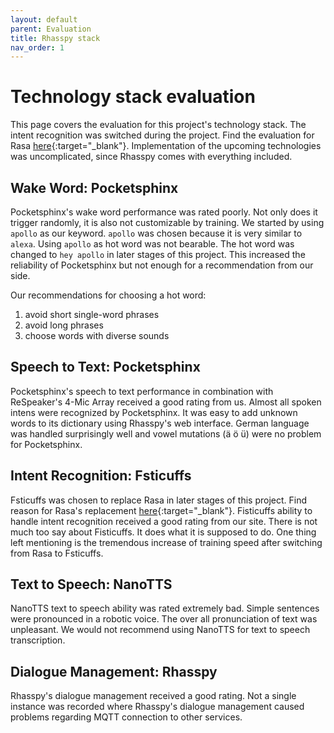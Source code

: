 ```yaml
---
layout: default
parent: Evaluation
title: Rhasspy stack
nav_order: 1
---
```

# Technology stack evaluation

This page covers the evaluation for this project's technology stack. The intent recognition was switched during the project. Find the evaluation for Rasa [here](../legacy-content/legacy-rasa-implementation.html){:target="_blank"}. Implementation of the upcoming technologies was uncomplicated, since Rhasspy comes with everything included.

## Wake Word: Pocketsphinx

Pocketsphinx's wake word performance was rated poorly. Not only does it trigger randomly, it is also not customizable by training. We started by using ```apollo``` as our keyword. ```apollo``` was chosen because it is very similar to ```alexa```. Using ```apollo``` as hot word was not bearable. The hot word was changed to ```hey apollo``` in later stages of this project. This increased the reliability of Pocketsphinx but not enough for a recommendation from our side.

Our recommendations for choosing a hot word:

1. avoid short single-word phrases
2. avoid long phrases
3. choose words with diverse sounds

## Speech to Text: Pocketsphinx

Pocketsphinx's speech to text performance in combination with ReSpeaker's 4-Mic Array received a good rating from us. Almost all spoken intens were recognized by Pocketsphinx. It was easy to add unknown words to its dictionary using Rhasspy's web interface. German language was handled surprisingly well and vowel mutations (ä ö ü) were no problem for Pocketsphinx.

## Intent Recognition: Fsticuffs

Fsticuffs was chosen to replace Rasa in later stages of this project. Find reason for Rasa's replacement [here](/legacy-content/legacy-rasa-implementation.html#issues){:target="_blank"}. Fisticuffs ability to handle intent recognition received a good rating from our site. There is not much too say about Fisticuffs. It does what it is supposed to do. One thing left mentioning is the tremendous increase of training speed after switching from Rasa to Fsticuffs.  

## Text to Speech: NanoTTS

NanoTTS text to speech ability was rated extremely bad. Simple sentences were pronounced in a robotic voice. The over all pronunciation of text was unpleasant. We would not recommend using NanoTTS for text to speech transcription.

## Dialogue Management: Rhasspy

Rhasspy's dialogue management received a good rating. Not a single instance was recorded where Rhasspy's dialogue management caused problems regarding MQTT connection to other services.
